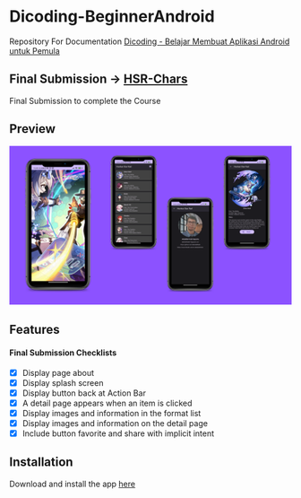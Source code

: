# Dicoding-BeginnerAndroid
Repository For Documentation [Dicoding - Belajar Membuat Aplikasi Android untuk Pemula](https://www.dicoding.com/academies/51)

## Final Submission -> [HSR-Chars](https://github.com/abdullahhalis/Dicoding-BeginnerAndroid/tree/master/Honkai-Star-Rail)
Final Submission to complete the Course
## Preview
![preview](https://github.com/abdullahhalis/Dicoding-BeginnerAndroid/blob/master/Honkai-Star-Rail/app/screenshots/preview.png)

## Features
#### Final Submission Checklists

- [x] Display page about
- [x] Display splash screen
- [x] Display button back at Action Bar
- [x] A detail page appears when an item is clicked
- [x] Display images and information in the format list
- [x] Display images and information on the detail page
- [x] Include button favorite and share with implicit intent

## Installation
Download and install the app [here](https://github.com/abdullahhalis/Dicoding-BeginnerAndroid/releases/download/v.1.0-beta/HSR-Chars.apk)
